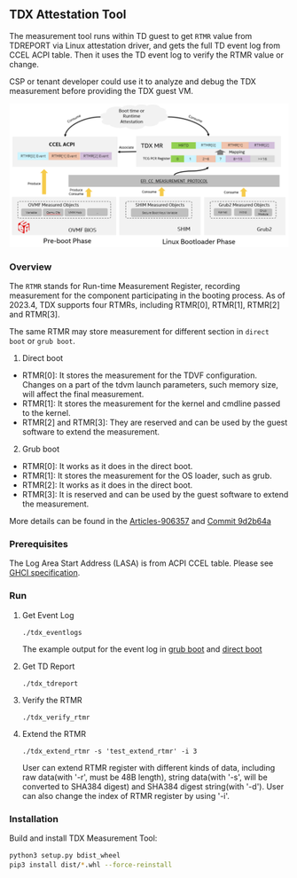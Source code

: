 ## TDX Attestation Tool

The measurement tool runs within TD guest to get `RTMR` value from TDREPORT via
Linux attestation driver, and gets the full TD event log from CCEL ACPI table.
Then it uses the TD event log to verify the RTMR value or change.

CSP or tenant developer could use it to analyze and debug the TDX measurement
before providing the TDX guest VM.

![](https://github.com/intel/tdx-tools/blob/main/doc/tdx_measurement.png)

### Overview

The `RTMR` stands for Run-time Measurement Register, recording measurement for the component participating in the booting process.
As of 2023.4, TDX supports four RTMRs, including RTMR[0], RTMR[1], RTMR[2] and RTMR[3].

The same RTMR may store measurement for different section in `direct boot` or `grub boot`.

1. Direct boot
  - RTMR[0]: It stores the measurement for the TDVF configuration. Changes on a part of the tdvm launch parameters, such memory size, will affect the final measurement.
  - RTMR[1]: It stores the measurement for the kernel and cmdline passed to the kernel.
  - RTMR[2] and RTMR[3]: They are reserved and can be used by the guest software to extend the measurement.

2. Grub boot
  - RTMR[0]: It works as it does in the direct boot.
  - RTMR[1]: It stores the measurement for the OS loader,  such as grub.
  - RTMR[2]: It works as it does in the direct boot.
  - RTMR[3]: It is reserved and can be used by the guest software to extend the measurement.

More details can be found in the [Articles-906357](https://lwn.net/Articles/906357/) and [Commit 9d2b64a](https://github.com/intel/tdx/commit/9d2b64a6b798668f9cc069992e3926bccffd0cfa#)

### Prerequisites

The Log Area Start Address (LASA) is from ACPI CCEL table. Please see [GHCI specification](https://cdrdv2.intel.com/v1/dl/getContent/726790).

### Run

1. Get Event Log

    ```
    ./tdx_eventlogs
    ```

    The example output for the event log in [grub boot](https://github.com/intel/tdx-tools/blob/main/doc/measure_log_grub_boot.txt)
    and [direct boot](https://github.com/intel/tdx-tools/blob/main/doc/measure_log_direct_boot.txt)

2. Get TD Report

    ```
    ./tdx_tdreport
    ```

3. Verify the RTMR

    ```
    ./tdx_verify_rtmr
    ```

4. Extend the RTMR

    ```
    ./tdx_extend_rtmr -s 'test_extend_rtmr' -i 3
    ```
    User can extend RTMR register with different kinds of data, including raw data(with '-r', must be 48B length), string data(with '-s',
    will be converted to SHA384 digest) and SHA384 digest string(with '-d'). User can also change the index of RTMR register by using '-i'.

### Installation

Build and install TDX Measurement Tool:

```sh
python3 setup.py bdist_wheel
pip3 install dist/*.whl --force-reinstall
```
